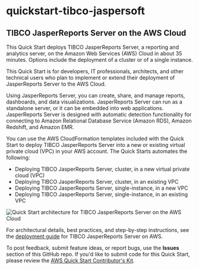 # quickstart-tibco-jaspersoft
## TIBCO JasperReports Server on the AWS Cloud

This Quick Start deploys TIBCO JasperReports Server, a reporting and analytics server, on the Amazon Web Services (AWS) Cloud in about 35 minutes. Options include the deployment of a cluster or of a single instance.

This Quick Start is for developers, IT professionals, architects, and other technical users who plan to implement or extend their deployment of JasperReports Server to the AWS Cloud.

Using JasperReports Server, you can create, share, and manage reports, dashboards, and data visualizations. JasperReports Server can run as a standalone server, or it can be embedded into web applications. JasperReports Server is designed with automatic detection functionality for connecting to Amazon Relational Database Service (Amazon RDS), Amazon Redshift, and Amazon EMR. 

You can use the AWS CloudFormation templates included with the Quick Start to deploy TIBCO JasperReports Server into a new or existing virtual private cloud (VPC) in your AWS account. The Quick Starts automates the following:

- Deploying TIBCO JasperReports Server, cluster, in a new virtual private cloud (VPC)
- Deploying TIBCO JasperReports Server, cluster, in an existing VPC
- Deploying TIBCO JasperReports Server, single-instance, in a new VPC
- Deploying TIBCO JasperReports Server, single-instance, in an existing VPC

![Quick Start architecture for TIBCO JasperReports Server on the AWS Cloud](https://d0.awsstatic.com/partner-network/QuickStart/datasheets/tibco-jasperreports-server-on-aws-architecture-diagram.png)

For architectural details, best practices, and step-by-step instructions, see the [deployment guide](https://fwd.aws/m38X5) for TIBCO JasperReports Server on AWS.

To post feedback, submit feature ideas, or report bugs, use the **Issues** section of this GitHub repo.
If you'd like to submit code for this Quick Start, please review the [AWS Quick Start Contributor's Kit](https://aws-quickstart.github.io/).

